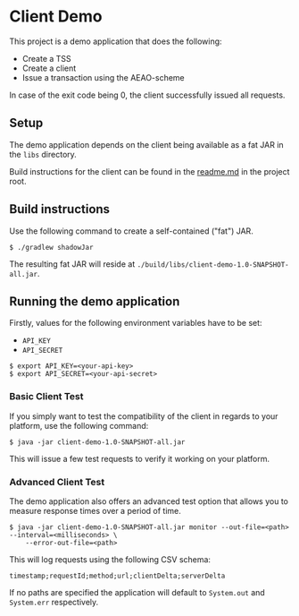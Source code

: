 # Client Demo

This project is a demo application that does the following:

- Create a TSS
- Create a client
- Issue a transaction using the AEAO-scheme


In case of the exit code being 0, the client successfully issued all requests.

## Setup
The demo application depends on the client being available as a fat JAR in the `libs` directory. 


Build instructions for the client can be found in the [readme.md](https://github.com/fiskaly/fiskaly-kassensichv-client-java/blob/master/readme.md) in the project root.

## Build instructions
Use the following command to create a self-contained ("fat") JAR.


```
$ ./gradlew shadowJar
```


The resulting fat JAR will reside at `./build/libs/client-demo-1.0-SNAPSHOT-all.jar`.

## Running the demo application
Firstly, values for the following environment variables have to be set: 
- `API_KEY`
- `API_SECRET`

```
$ export API_KEY=<your-api-key>
$ export API_SECRET=<your-api-secret>
```

### Basic Client Test
If you simply want to test the compatibility of the client in regards to your platform, use the following
command:

```
$ java -jar client-demo-1.0-SNAPSHOT-all.jar
```

This will issue a few test requests to verify it working on your platform.


### Advanced Client Test
The demo application also offers an advanced test option that allows you to measure response times over a
period of time.

```
$ java -jar client-demo-1.0-SNAPSHOT-all.jar monitor --out-file=<path> --interval=<milliseconds> \
    --error-out-file=<path>
```

This will log requests using the following CSV schema:

```
timestamp;requestId;method;url;clientDelta;serverDelta
```

If no paths are specified the application will default to `System.out` and
`System.err` respectively.
